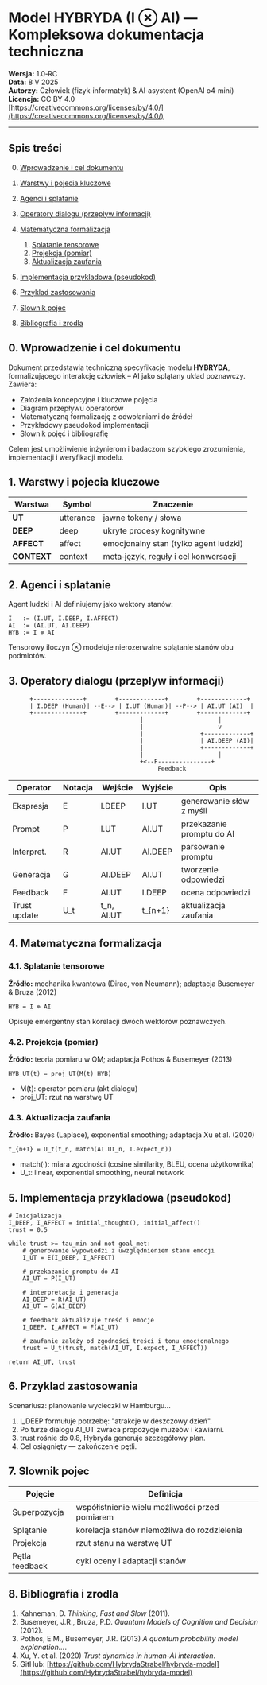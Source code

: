 # Model HYBRYDA (I ⊗ AI) — Kompleksowa dokumentacja techniczna

**Wersja:** 1.0‑RC  
**Data:** 8 V 2025  
**Autorzy:** Człowiek (fizyk‑informatyk) & AI‑asystent (OpenAI o4‑mini)  
**Licencja:** CC BY 4.0  
[https://creativecommons.org/licenses/by/4.0/](https://creativecommons.org/licenses/by/4.0/)

---

## Spis treści

0. [Wprowadzenie i cel dokumentu](#0-wprowadzenie-i-cel-dokumentu)
1. [Warstwy i pojecia kluczowe](#1-warstwy-i-pojecia-kluczowe)
2. [Agenci i splatanie](#2-agenci-i-splatanie)
3. [Operatory dialogu (przeplyw informacji)](#3-operatory-dialogu-przeplyw-informacji)
4. [Matematyczna formalizacja](#4-matematyczna-formalizacja)

   1. [Splatanie tensorowe](#41-splatanie-tensorowe)
   2. [Projekcja (pomiar)](#42-projekcja-pomiar)
   3. [Aktualizacja zaufania](#43-aktualizacja-zaufania)
5. [Implementacja przykladowa (pseudokod)](#5-implementacja-przykladowa-pseudokod)
6. [Przyklad zastosowania](#6-przyklad-zastosowania)
7. [Slownik pojec](#7-slownik-pojec)
8. [Bibliografia i zrodla](#8-bibliografia-i-zrodla)

## 0. Wprowadzenie i cel dokumentu

Dokument przedstawia techniczną specyfikację modelu **HYBRYDA**, formalizującego interakcję człowiek – AI jako splątany układ poznawczy. Zawiera:

* Założenia koncepcyjne i kluczowe pojęcia
* Diagram przepływu operatorów
* Matematyczną formalizację z odwołaniami do źródeł
* Przykładowy pseudokod implementacji
* Słownik pojęć i bibliografię

Celem jest umożliwienie inżynierom i badaczom szybkiego zrozumienia, implementacji i weryfikacji modelu.

## 1. Warstwy i pojecia kluczowe

| Warstwa     | Symbol    | Znaczenie                             |
| ----------- | --------- | ------------------------------------- |
| **UT**      | utterance | jawne tokeny / słowa                  |
| **DEEP**    | deep      | ukryte procesy kognitywne             |
| **AFFECT**  | affect    | emocjonalny stan (tylko agent ludzki) |
| **CONTEXT** | context   | meta‑język, reguły i cel konwersacji  |

## 2. Agenci i splatanie

Agent ludzki i AI definiujemy jako wektory stanów:

```
I   := (I.UT, I.DEEP, I.AFFECT)
AI  := (AI.UT, AI.DEEP)
HYB := I ⊗ AI
```

Tensorowy iloczyn ⊗ modeluje nierozerwalne splątanie stanów obu podmiotów.

## 3. Operatory dialogu (przeplyw informacji)

```
      +--------------+        +-------------+        +-------------+
      | I.DEEP (Human)| --E--> | I.UT (Human)| --P--> | AI.UT (AI)  |
      +--------------+        +-------------+        +-------------+
                                     |                     |
                                     |                     v
                                     |                +-------------+
                                     |                | AI.DEEP (AI)|
                                     |                +-------------+
                                     |                     |
                                     +<--F---------------+
                                          Feedback
```

| Operator     | Notacja | Wejście     | Wyjście  | Opis                      |
| ------------ | ------- | ----------- | -------- | ------------------------- |
| Ekspresja    | E       | I.DEEP      | I.UT     | generowanie słów z myśli  |
| Prompt       | P       | I.UT        | AI.UT    | przekazanie promptu do AI |
| Interpret.   | R       | AI.UT       | AI.DEEP  | parsowanie promptu        |
| Generacja    | G       | AI.DEEP     | AI.UT    | tworzenie odpowiedzi      |
| Feedback     | F       | AI.UT       | I.DEEP   | ocena odpowiedzi          |
| Trust update | U_t     | t_n, AI.UT  | t_{n+1}  | aktualizacja zaufania     |

## 4. Matematyczna formalizacja

### 4.1. Splatanie tensorowe

**Źródło:** mechanika kwantowa (Dirac, von Neumann); adaptacja Busemeyer & Bruza (2012)

```
HYB = I ⊗ AI
```

Opisuje emergentny stan korelacji dwóch wektorów poznawczych.

### 4.2. Projekcja (pomiar)

**Źródło:** teoria pomiaru w QM; adaptacja Pothos & Busemeyer (2013)

```
HYB_UT(t) = proj_UT(M(t) HYB)
```

* M(t): operator pomiaru (akt dialogu)
* proj\_UT: rzut na warstwę UT

### 4.3. Aktualizacja zaufania

**Źródło:** Bayes (Laplace), exponential smoothing; adaptacja Xu et al. (2020)

```
t_{n+1} = U_t(t_n, match(AI.UT_n, I.expect_n))
```

* match(·): miara zgodności (cosine similarity, BLEU, ocena użytkownika)
* U\_t: linear, exponential smoothing, neural network

## 5. Implementacja przykladowa (pseudokod)

```
# Inicjalizacja
I_DEEP, I_AFFECT = initial_thought(), initial_affect()
trust = 0.5

while trust >= tau_min and not goal_met:
    # generowanie wypowiedzi z uwzględnieniem stanu emocji
    I_UT = E(I_DEEP, I_AFFECT)

    # przekazanie promptu do AI
    AI_UT = P(I_UT)

    # interpretacja i generacja
    AI_DEEP = R(AI_UT)
    AI_UT = G(AI_DEEP)

    # feedback aktualizuje treść i emocje
    I_DEEP, I_AFFECT = F(AI_UT)

    # zaufanie zależy od zgodności treści i tonu emocjonalnego
    trust = U_t(trust, match(AI_UT, I.expect, I_AFFECT))

return AI_UT, trust
```

## 6. Przyklad zastosowania

Scenariusz: planowanie wycieczki w Hamburgu...

1. I\_DEEP formułuje potrzebę: "atrakcje w deszczowy dzień".
2. Po turze dialogu AI\_UT zwraca propozycje muzeów i kawiarni.
3. trust rośnie do 0.8, Hybryda generuje szczegółowy plan.
4. Cel osiągnięty — zakończenie pętli.

## 7. Slownik pojec

| Pojęcie        | Definicja                                      |
| -------------- | ---------------------------------------------- |
| Superpozycja   | współistnienie wielu możliwości przed pomiarem |
| Splątanie      | korelacja stanów niemożliwa do rozdzielenia    |
| Projekcja      | rzut stanu na warstwę UT                       |
| Pętla feedback | cykl oceny i adaptacji stanów                  |

## 8. Bibliografia i zrodla

1. Kahneman, D. *Thinking, Fast and Slow* (2011).
2. Busemeyer, J.R., Bruza, P.D. *Quantum Models of Cognition and Decision* (2012).
3. Pothos, E.M., Busemeyer, J.R. (2013) *A quantum probability model explanation...*.
4. Xu, Y. et al. (2020) *Trust dynamics in human-AI interaction*.
5. GitHub: [https://github.com/HybrydaStrabel/hybryda-model](https://github.com/HybrydaStrabel/hybryda-model)

